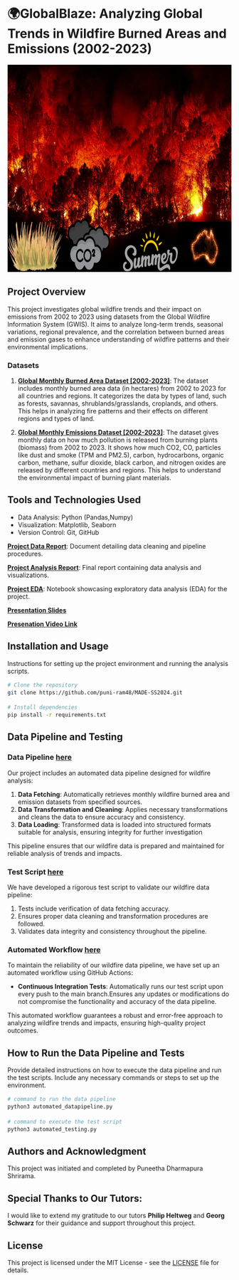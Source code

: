 # 🌍GlobalBlaze: Analyzing Global Trends in Wildfire Burned Areas and Emissions (2002-2023)

<img src="project\pictures\wildfire.png" width="800" height="466">

## Project Overview
This project investigates global wildfire trends and their impact on emissions from 2002 to 2023 using datasets from the Global Wildfire Information System (GWIS). It aims to analyze long-term trends, seasonal variations, regional prevalence, and the correlation between burned areas and emission gases to enhance understanding of wildfire patterns and their environmental implications.

### Datasets
1. [**Global Monthly Burned Area Dataset [2002-2023]**](https://gwis.jrc.ec.europa.eu/apps/country.profile/downloads): The dataset includes monthly burned area data (in hectares) from 2002 to 2023 for all countries and regions. It categorizes the data by types of land, such as forests, savannas, shrublands/grasslands, croplands, and others. This helps in analyzing fire patterns and their effects on different regions and types of land.
   
2. [**Global Monthly Emissions Dataset [2002-2023]**](https://gwis.jrc.ec.europa.eu/apps/country.profile/downloads): The dataset gives monthly data on how much pollution is released from burning plants (biomass) from 2002 to 2023. It shows how much CO2, CO, particles like dust and smoke (TPM and PM2.5), carbon, hydrocarbons, organic carbon, methane, sulfur dioxide, black carbon, and nitrogen oxides are released by different countries and regions. This helps to understand the environmental impact of burning plant materials.

## Tools and Technologies Used
- Data Analysis: Python (Pandas,Numpy)
- Visualization: Matplotlib, Seaborn
- Version Control: Git, GitHub

[**Project Data Report**](project/data-report.pdf): Document detailing data cleaning and pipeline procedures.

[**Project Analysis Report**](project/analysis-report.pdf): Final report containing data analysis and visualizations.

[**Project EDA**](project/EDA_report.ipynb): Notebook showcasing exploratory data analysis (EDA) for the project.

[**Presentation Slides**](project/slides.pdf)

[**Presenation Video Link**](project/presentation-video.md)

## Installation and Usage
Instructions for setting up the project environment and running the analysis scripts.

```bash
# Clone the repository
git clone https://github.com/puni-ram48/MADE-SS2024.git

# Install dependencies
pip install -r requirements.txt

```

## Data Pipeline and Testing

### Data Pipeline [here](project/automated_datapipeline.py)
Our project includes an automated data pipeline designed for wildfire analysis:

1. **Data Fetching**: Automatically retrieves monthly wildfire burned area and emission datasets from specified sources.
2. **Data Transformation and Cleaning**: Applies necessary transformations and cleans the data to ensure accuracy and consistency.
3. **Data Loading**: Transformed data is loaded into structured formats suitable for analysis, ensuring integrity for further investigation

This pipeline ensures that our wildfire data is prepared and maintained for reliable analysis of trends and impacts.

### Test Script [here](project/automated_testing.py)
We have developed a rigorous test script to validate our wildfire data pipeline:

1. Tests include verification of data fetching accuracy.
2. Ensures proper data cleaning and transformation procedures are followed.
3. Validates data integrity and consistency throughout the pipeline.

### Automated Workflow [here](.github/workflows/test_runner.yml)
To maintain the reliability of our wildfire data pipeline, we have set up an automated workflow using GitHub Actions:

* **Continuous Integration Tests**: Automatically runs our test script upon every push to the main branch.Ensures any updates or modifications do not compromise the functionality and accuracy of the data pipeline.
  
This automated workflow guarantees a robust and error-free approach to analyzing wildfire trends and impacts, ensuring high-quality project outcomes.

## How to Run the Data Pipeline and Tests
Provide detailed instructions on how to execute the data pipeline and run the test scripts. Include any necessary commands or steps to set up the environment.

```bash
# command to run the data pipeline
python3 automated_datapipeline.py

# command to execute the test script
python3 automated_testing.py
```


## Authors and Acknowledgment
This project was initiated and completed by Puneetha Dharmapura Shrirama. 

## Special Thanks to Our Tutors:
I would like to extend my gratitude to our tutors **Philip Heltweg** and **Georg Schwarz** for their guidance and support throughout this project.

## License
This project is licensed under the MIT License - see the [LICENSE](LICENSE.md) file for details.

